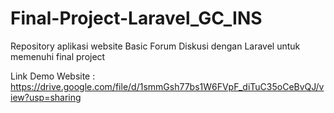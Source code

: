 # Final-Project-Laravel_GC_INS
Repository aplikasi website Basic Forum Diskusi dengan Laravel untuk memenuhi final project

Link Demo Website :
https://drive.google.com/file/d/1smmGsh77bs1W6FVpF_diTuC35oCeBvQJ/view?usp=sharing
